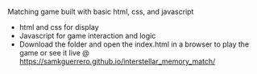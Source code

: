 Matching game built with basic html, css, and javascript
- html and css for display
- Javascript for game interaction and logic
- Download the folder and open the index.html in a browser to play the game
or see it live @ https://samkguerrero.github.io/interstellar_memory_match/
